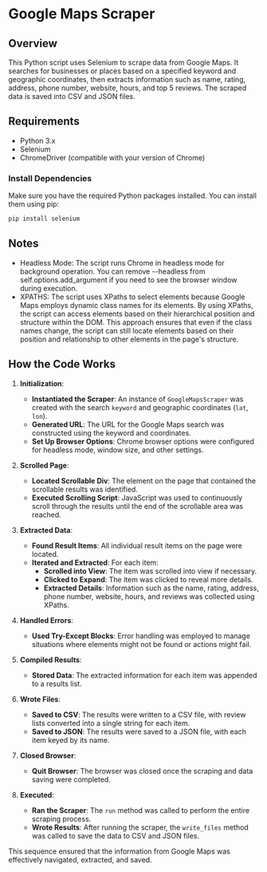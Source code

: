 # Google Maps Scraper

## Overview

This Python script uses Selenium to scrape data from Google Maps. It searches for businesses or places based on a specified keyword and geographic coordinates, then extracts information such as name, rating, address, phone number, website, hours, and top 5 reviews. The scraped data is saved into CSV and JSON files.

## Requirements

- Python 3.x
- Selenium
- ChromeDriver (compatible with your version of Chrome)

### Install Dependencies

Make sure you have the required Python packages installed. You can install them using pip:

```bash
pip install selenium
```
## Notes
- Headless Mode: The script runs Chrome in headless mode for background operation. You can remove --headless from self.options.add_argument if you need to see the browser window during execution.
- XPATHS: The script uses XPaths to select elements because Google Maps employs dynamic class names for its elements. By using XPaths, the script can access elements based on their hierarchical position and structure within the DOM. This approach ensures that even if the class names change, the script can still locate elements based on their position and relationship to other elements in the page's structure.

## How the Code Works

1. **Initialization**:
   - **Instantiated the Scraper**: An instance of `GoogleMapsScraper` was created with the search `keyword` and geographic coordinates (`lat`, `lon`).
   - **Generated URL**: The URL for the Google Maps search was constructed using the keyword and coordinates.
   - **Set Up Browser Options**: Chrome browser options were configured for headless mode, window size, and other settings.

2. **Scrolled Page**:
   - **Located Scrollable Div**: The element on the page that contained the scrollable results was identified.
   - **Executed Scrolling Script**: JavaScript was used to continuously scroll through the results until the end of the scrollable area was reached.

3. **Extracted Data**:
   - **Found Result Items**: All individual result items on the page were located.
   - **Iterated and Extracted**: For each item:
     - **Scrolled into View**: The item was scrolled into view if necessary.
     - **Clicked to Expand**: The item was clicked to reveal more details.
     - **Extracted Details**: Information such as the name, rating, address, phone number, website, hours, and reviews was collected using XPaths.

4. **Handled Errors**:
   - **Used Try-Except Blocks**: Error handling was employed to manage situations where elements might not be found or actions might fail.

5. **Compiled Results**:
   - **Stored Data**: The extracted information for each item was appended to a results list.

6. **Wrote Files**:
   - **Saved to CSV**: The results were written to a CSV file, with review lists converted into a single string for each item.
   - **Saved to JSON**: The results were saved to a JSON file, with each item keyed by its name.

7. **Closed Browser**:
   - **Quit Browser**: The browser was closed once the scraping and data saving were completed.

8. **Executed**:
   - **Ran the Scraper**: The `run` method was called to perform the entire scraping process.
   - **Wrote Results**: After running the scraper, the `write_files` method was called to save the data to CSV and JSON files.

This sequence ensured that the information from Google Maps was effectively navigated, extracted, and saved.

